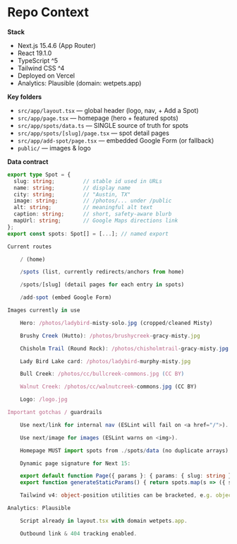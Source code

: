 # Repo Context

**Stack**
- Next.js 15.4.6 (App Router)
- React 19.1.0
- TypeScript ^5
- Tailwind CSS ^4
- Deployed on Vercel
- Analytics: Plausible (domain: wetpets.app)

**Key folders**
- `src/app/layout.tsx` — global header (logo, nav, + Add a Spot)
- `src/app/page.tsx` — homepage (hero + featured spots)
- `src/app/spots/data.ts` — SINGLE source of truth for spots
- `src/app/spots/[slug]/page.tsx` — spot detail pages
- `src/app/add-spot/page.tsx` — embedded Google Form (or fallback)
- `public/` — images & logo

**Data contract**
```ts
export type Spot = {
  slug: string;         // stable id used in URLs
  name: string;         // display name
  city: string;         // "Austin, TX"
  image: string;        // /photos/... under /public
  alt: string;          // meaningful alt text
  caption: string;      // short, safety-aware blurb
  mapUrl: string;       // Google Maps directions link
};
export const spots: Spot[] = [...]; // named export

Current routes

    / (home)

    /spots (list, currently redirects/anchors from home)

    /spots/[slug] (detail pages for each entry in spots)

    /add-spot (embed Google Form)

Images currently in use

    Hero: /photos/ladybird-misty-solo.jpg (cropped/cleaned Misty)

    Brushy Creek (Hutto): /photos/brushycreek-gracy-misty.jpg

    Chisholm Trail (Round Rock): /photos/chisholmtrail-gracy-misty.jpg (water around the Round Rock)

    Lady Bird Lake card: /photos/ladybird-murphy-misty.jpg

    Bull Creek: /photos/cc/bullcreek-commons.jpg (CC BY)

    Walnut Creek: /photos/cc/walnutcreek-commons.jpg (CC BY)

    Logo: /logo.jpg

Important gotchas / guardrails

    Use next/link for internal nav (ESLint will fail on <a href="/">).

    Use next/image for images (ESLint warns on <img>).

    Homepage MUST import spots from ./spots/data (no duplicate arrays).

    Dynamic page signature for Next 15:

    export default function Page({ params }: { params: { slug: string } }) { ... }
    export function generateStaticParams() { return spots.map(s => ({ slug: s.slug })); }

    Tailwind v4: object-position utilities can be bracketed, e.g. object-[70%_45%].

Analytics: Plausible

    Script already in layout.tsx with domain wetpets.app.

    Outbound link & 404 tracking enabled.
